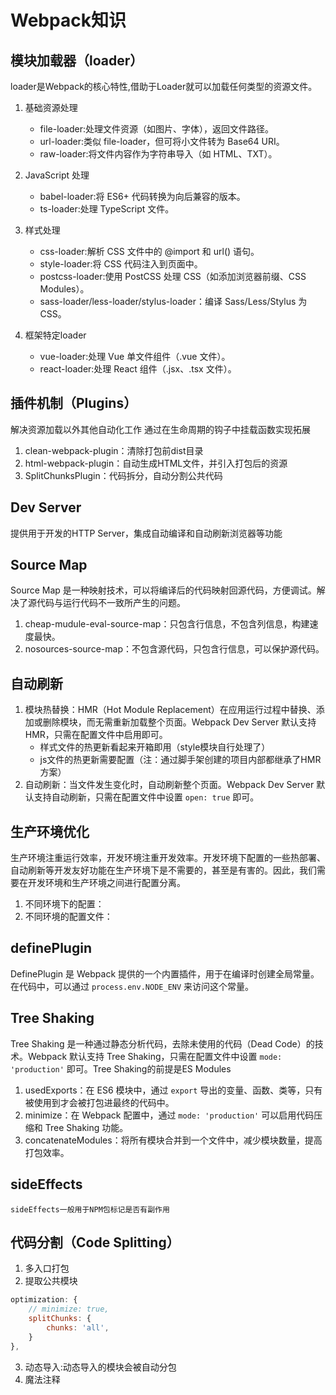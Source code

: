# Webpack知识

## 模块加载器（loader）

loader是Webpack的核心特性,借助于Loader就可以加载任何类型的资源文件。

1. 基础资源处理
    - file-loader:处理文件资源（如图片、字体），返回文件路径。
    - url-loader:类似 file-loader，但可将小文件转为 Base64 URI。
    - raw-loader:将文件内容作为字符串导入（如 HTML、TXT）。
2. JavaScript 处理
    - babel-loader:将 ES6+ 代码转换为向后兼容的版本。
    - ts-loader:处理 TypeScript 文件。

3. 样式处理
    - css-loader:解析 CSS 文件中的 @import 和 url() 语句。
    - style-loader:将 CSS 代码注入到页面中。
    - postcss-loader:使用 PostCSS 处理 CSS（如添加浏览器前缀、CSS Modules）。
    - sass-loader/less-loader/stylus-loader：编译 Sass/Less/Stylus 为 CSS。

4. 框架特定loader
    - vue-loader:处理 Vue 单文件组件（.vue 文件）。
    - react-loader:处理 React 组件（.jsx、.tsx 文件）。

## 插件机制（Plugins）

解决资源加载以外其他自动化工作
通过在生命周期的钩子中挂载函数实现拓展

1. clean-webpack-plugin：清除打包前dist目录
2. html-webpack-plugin：自动生成HTML文件，并引入打包后的资源
3. SplitChunksPlugin：代码拆分，自动分割公共代码

## Dev Server

提供用于开发的HTTP Server，集成自动编译和自动刷新浏览器等功能

## Source Map

Source Map 是一种映射技术，可以将编译后的代码映射回源代码，方便调试。解决了源代码与运行代码不一致所产生的问题。

1. cheap-mudule-eval-source-map：只包含行信息，不包含列信息，构建速度最快。
2. nosources-source-map：不包含源代码，只包含行信息，可以保护源代码。

## 自动刷新

1. 模块热替换：HMR（Hot Module Replacement）在应用运行过程中替换、添加或删除模块，而无需重新加载整个页面。Webpack Dev Server 默认支持 HMR，只需在配置文件中启用即可。
    - 样式文件的热更新看起来开箱即用（style模块自行处理了）
    - js文件的热更新需要配置（注：通过脚手架创建的项目内部都继承了HMR方案）
2. 自动刷新：当文件发生变化时，自动刷新整个页面。Webpack Dev Server 默认支持自动刷新，只需在配置文件中设置 `open: true` 即可。


## 生产环境优化
  生产环境注重运行效率，开发环境注重开发效率。开发环境下配置的一些热部署、自动刷新等开发友好功能在生产环境下是不需要的，甚至是有害的。因此，我们需要在开发环境和生产环境之间进行配置分离。

  1. 不同环境下的配置：
  2. 不同环境的配置文件：

## definePlugin

DefinePlugin 是 Webpack 提供的一个内置插件，用于在编译时创建全局常量。在代码中，可以通过 `process.env.NODE_ENV` 来访问这个常量。

## Tree Shaking

Tree Shaking 是一种通过静态分析代码，去除未使用的代码（Dead Code）的技术。Webpack 默认支持 Tree Shaking，只需在配置文件中设置 `mode: 'production'` 即可。Tree Shaking的前提是ES Modules

1. usedExports：在 ES6 模块中，通过 `export` 导出的变量、函数、类等，只有被使用到才会被打包进最终的代码中。
2. minimize：在 Webpack 配置中，通过 `mode: 'production'` 可以启用代码压缩和 Tree Shaking 功能。
3. concatenateModules：将所有模块合并到一个文件中，减少模块数量，提高打包效率。

## sideEffects
    sideEffects一般用于NPM包标记是否有副作用

## 代码分割（Code Splitting）

1. 多入口打包
2. 提取公共模块
```js
optimization: {
    // minimize: true,
    splitChunks: {
        chunks: 'all',
    }
},
```
3. 动态导入:动态导入的模块会被自动分包
4. 魔法注释